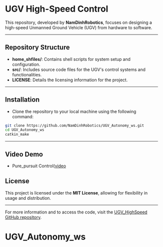 # UGV High-Speed Control

This repository, developed by **NamDinhRobotics**, focuses on designing a high-speed Unmanned Ground Vehicle (UGV) from hardware to software.

---

## Repository Structure

- **home_shfiles/**: Contains shell scripts for system setup and configuration.
- **src/**: Includes source code files for the UGV's control systems and functionalities.
- **LICENSE**: Details the licensing information for the project.

---
## Installation
- Clone the repository to your local machine using the following command:
```bash
git clone https://github.com/NamDinhRobotics/UGV_Autonomy_ws.git
cd UGV_Autonomy_ws
catkin_make
```

---
## Video Demo
- Pure_pursuit Control([video](docs/pure_pursuit.mp4)

## License

This project is licensed under the **MIT License**, allowing for flexibility in usage and distribution.

---

For more information and to access the code, visit the [UGV_HighSpeed GitHub repository](https://github.com/NamDinhRobotics/UGV_HighSpeed).
# UGV_Autonomy_ws

